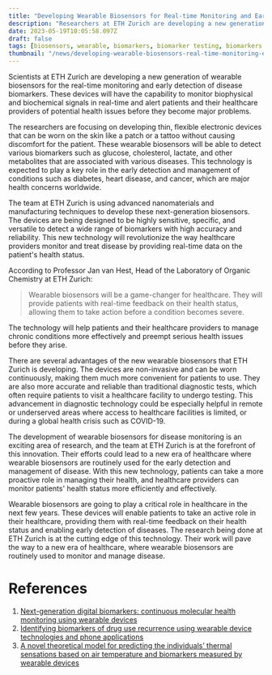 ```yaml
---
title: "Developing Wearable Biosensors for Real-time Monitoring and Early Detection of Disease Biomarkers"
description: "Researchers at ETH Zurich are developing a new generation of wearable biosensors for the real-time monitoring and early detection of disease biomarkers. These devices are non-invasive and can be worn continuously. Portable biosensors for early detection can change the way we monitor and manage disease."
date: 2023-05-19T10:05:58.097Z
draft: false
tags: [biosensors, wearable, biomarkers, biomarker testing, biomarkers in cancer, biomarker discovery, biomarkers for cancer detection]
thumbnail: "/news/developing-wearable-biosensors-real-time-monitoring-early-detection-disease-biomarkers/thumb.png"
---
```


Scientists at ETH Zurich are developing a new generation of wearable biosensors for the real-time monitoring and early detection of disease biomarkers. These devices will have the capability to monitor biophysical and biochemical signals in real-time and alert patients and their healthcare providers of potential health issues before they become major problems. 

The researchers are focusing on developing thin, flexible electronic devices that can be worn on the skin like a patch or a tattoo without causing discomfort for the patient. These wearable biosensors will be able to detect various biomarkers such as glucose, cholesterol, lactate, and other metabolites that are associated with various diseases. This technology is expected to play a key role in the early detection and management of conditions such as diabetes, heart disease, and cancer, which are major health concerns worldwide. 

The team at ETH Zurich is using advanced nanomaterials and manufacturing techniques to develop these next-generation biosensors. The devices are being designed to be highly sensitive, specific, and versatile to detect a wide range of biomarkers with high accuracy and reliability. This new technology will revolutionize the way healthcare providers monitor and treat disease by providing real-time data on the patient's health status. 

According to Professor Jan van Hest, Head of the Laboratory of Organic Chemistry at ETH Zurich:

>Wearable biosensors will be a game-changer for healthcare. They will provide patients with real-time feedback on their health status, allowing them to take action before a condition becomes severe. 

The technology will help patients and their healthcare providers to manage chronic conditions more effectively and preempt serious health issues before they arise. 

There are several advantages of the new wearable biosensors that ETH Zurich is developing. The devices are non-invasive and can be worn continuously, making them much more convenient for patients to use. They are also more accurate and reliable than traditional diagnostic tests, which often require patients to visit a healthcare facility to undergo testing. This advancement in diagnostic technology could be especially helpful in remote or underserved areas where access to healthcare facilities is limited, or during a global health crisis such as COVID-19. 

The development of wearable biosensors for disease monitoring is an exciting area of research, and the team at ETH Zurich is at the forefront of this innovation. Their efforts could lead to a new era of healthcare where wearable biosensors are routinely used for the early detection and management of disease. With this new technology, patients can take a more proactive role in managing their health, and healthcare providers can monitor patients' health status more efficiently and effectively. 

Wearable biosensors are going to play a critical role in healthcare in the next few years. These devices will enable patients to take an active role in their healthcare, providing them with real-time feedback on their health status and enabling early detection of diseases. The research being done at ETH Zurich is at the cutting edge of this technology. Their work will pave the way to a new era of healthcare, where wearable biosensors are routinely used to monitor and manage disease.

# References

1. [Next-generation digital biomarkers: continuous molecular health monitoring using wearable devices](https://doi.org/10.1016/j.tibtech.2023.12.001)
2. [Identifying biomarkers of drug use recurrence using wearable device technologies and phone applications](https://doi.org/10.1016/j.drugalcdep.2023.110817)
3. [A novel theoretical model for predicting the individuals’ thermal sensations based on air temperature and biomarkers measured by wearable devices](https://doi.org/10.1016/j.buildenv.2023.110050)
